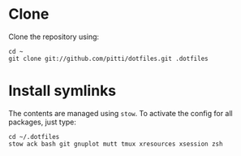 
Clone
=====

Clone the repository using:

    cd ~
    git clone git://github.com/pitti/dotfiles.git .dotfiles


Install symlinks
================

The contents are managed using `stow`. To activate the config for
all packages, just type:


    cd ~/.dotfiles
    stow ack bash git gnuplot mutt tmux xresources xsession zsh
